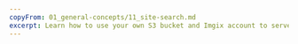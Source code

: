 ```yaml
---
copyFrom: 01_general-concepts/11_site-search.md
excerpt: Learn how to use your own S3 bucket and Imgix account to serve your assets
---
```

